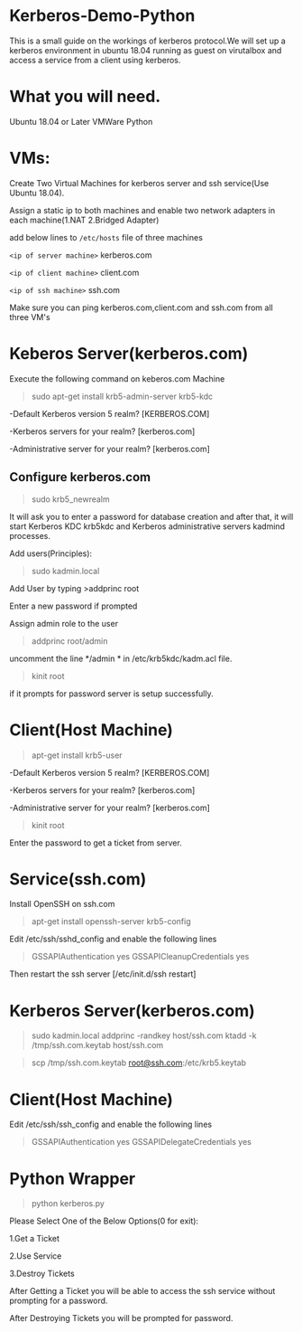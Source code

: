 # Kerberos-Demo-Python
This is a small guide on the workings of kerberos protocol.We will set up a kerberos environment in ubuntu 18.04 running as guest on virutalbox and access a service from a client using kerberos.

# What you will need.
Ubuntu 18.04 or Later
VMWare
Python

# VMs:
Create Two Virtual Machines for kerberos server and ssh service(Use Ubuntu 18.04).

Assign a static ip to both machines and enable two network adapters in each machine(1.NAT 2.Bridged Adapter)

add below lines to `/etc/hosts` file of three machines

`<ip of server machine>` kerberos.com

`<ip of client machine>` client.com 

`<ip of ssh machine>` ssh.com

Make sure you can ping kerberos.com,client.com and ssh.com from all three VM's

# Keberos Server(kerberos.com)

Execute the following command on keberos.com Machine

>sudo apt-get install krb5-admin-server krb5-kdc

-Default Kerberos version 5 realm? [KERBEROS.COM]

-Kerberos servers for your realm? [kerberos.com]

-Administrative server for your realm? [kerberos.com]

## Configure kerberos.com

>sudo krb5_newrealm

It will ask you to enter a password for database creation and after that, it will start Kerberos KDC krb5kdc and Kerberos administrative servers kadmind processes.

Add users(Principles):

>sudo kadmin.local

Add User by typing >addprinc root

Enter a new password if prompted

Assign admin role to the user

>addprinc root/admin

uncomment the line */admin * in /etc/krb5kdc/kadm.acl file.

>kinit root

if it prompts for password server is setup successfully.

# Client(Host Machine)

>apt-get install krb5-user

-Default Kerberos version 5 realm? [KERBEROS.COM]

-Kerberos servers for your realm? [kerberos.com]

-Administrative server for your realm? [kerberos.com]

>kinit root 

Enter the password to get a ticket from server.

# Service(ssh.com)

Install OpenSSH on ssh.com

>apt-get install openssh-server krb5-config

Edit /etc/ssh/sshd_config and enable the following lines

>GSSAPIAuthentication yes
>GSSAPICleanupCredentials yes

Then restart the ssh server [/etc/init.d/ssh restart] 

# Kerberos Server(kerberos.com)

>sudo kadmin.local
>addprinc -randkey host/ssh.com
>ktadd -k /tmp/ssh.com.keytab host/ssh.com

>scp /tmp/ssh.com.keytab root@ssh.com:/etc/krb5.keytab

# Client(Host Machine)

Edit /etc/ssh/ssh_config and enable the following lines

>GSSAPIAuthentication yes
>GSSAPIDelegateCredentials yes


# Python Wrapper
>python kerberos.py

Please Select One of the Below Options(0 for exit):

1.Get a Ticket

2.Use Service

3.Destroy Tickets


After Getting a Ticket you will be able to access the ssh service without prompting for a password.

After Destroying Tickets you will be prompted for password.




